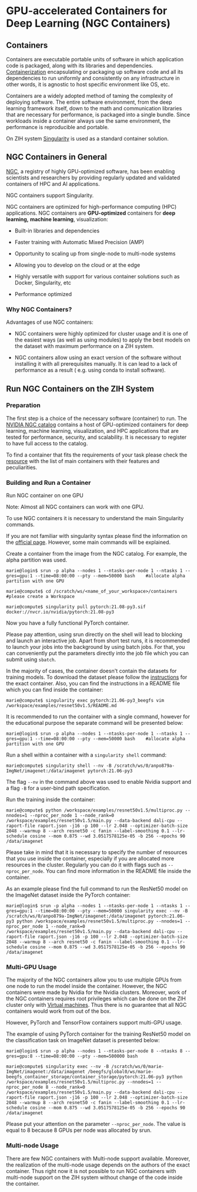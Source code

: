 # GPU-accelerated Containers for Deep Learning (NGC Containers)

## Containers

Containers are executable portable units of software in which
application code is packaged, along with its
libraries and dependencies.
[Containerization](https://www.ibm.com/cloud/learn/containerization) encapsulating or packaging up
software code and all its dependencies to run uniformly and consistently
on any infrastructure in other words, it is agnostic to host specific environment like OS, etc.

Containers are a widely adopted method of taming the complexity of deploying software.
The entire software environment, from the deep learning framework itself,
down to the math and communication libraries that are necessary for performance, is packaged into
a single bundle. Since workloads inside a container
always use the same environment, the performance is reproducible and portable.

On ZIH system [Singularity](https://sylabs.io/) is used as a standard container solution.

## NGC Containers in General

[NGC](https://developer.nvidia.com/ai-hpc-containers), a registry of highly GPU-optimized software,
has been enabling scientists and researchers by providing regularly updated
and validated containers of HPC and AI applications.

NGC containers support Singularity.

NGC containers are optimized for high-performance computing (HPC) applications.
NGC containers are **GPU-optimized** containers
for **deep learning,** **machine learning**, visualization:

- Built-in libraries and dependencies

- Faster training with Automatic Mixed Precision (AMP)

- Opportunity to scaling up from single-node to multi-node systems
  
- Allowing you to develop on the cloud or at the edge

- Highly versatile with support for various container solutions such as Docker, Singularity, etc

- Performance optimized

### Why NGC Containers?

Advantages of use NGC containers:

- NGC containers were highly optimized for cluster usage and it is one of the easiest ways (as well as using modules) to apply the best models on the dataset with maximum performance on a ZIH system.

- NGC containers allow using an exact version of the software without installing it with all prerequisites manually. It is can lead to a lack of performance as a result ( e.g. using conda to install software).

## Run NGC Containers on the ZIH System

### Preparation

The first step is a choice of the necessary software (container) to run.
The [NVIDIA NGC catalog](https://ngc.nvidia.com/catalog)
contains a host of GPU-optimized containers for deep learning,
machine learning, visualization, and HPC applications that are tested
for performance, security, and scalability.
It is necessary to register to have full access to the catalog.

To find a container that fits the requirements of your task please check
the [resource](https://github.com/NVIDIA/DeepLearningExamples)
with the list of main containers with their features and peculiarities.

### Building and Run a Container

Run NGC container on one GPU

Note: Almost all NGC containers can work with one GPU.

To use NGC containers it is necessary to understand the main Singularity commands.

If you are not familiar with singularity syntax please find the information on the [official page](https://sylabs.io/guides/3.0/user-guide/quick_start.html#interact-with-images). However, some main commands will be explained.

Create a container from the image from the NGC catalog. For example, the alpha partition was used.

```console
marie@login$ srun -p alpha --nodes 1 --ntasks-per-node 1 --ntasks 1 --gres=gpu:1 --time=08:00:00 --pty --mem=50000 bash    #allocate alpha partition with one GPU

marie@compute$ cd /scratch/ws/<name_of_your_workspace>/containers   #please create a Workspace

marie@compute$ singularity pull pytorch:21.08-py3.sif docker://nvcr.io/nvidia/pytorch:21.08-py3
```

Now you have a fully functional PyTorch container.

Please pay attention, using srun directly on the shell will lead to blocking and launch an interactive job. Apart from short test runs, it is recommended to launch your jobs into the background by using batch jobs. For that, you can conveniently put the parameters directly into the job file which you can submit using `sbatch`.

In the majority of cases, the container doesn't contain the datasets for training models.
To download the dataset please follow the [instructions](https://github.com/NVIDIA/DeepLearningExamples) for the exact container.
Also, you can find the instructions in a README file which you can find inside the container:

```console
marie@compute$ singularity exec pytorch:21.06-py3_beegfs vim /workspace/examples/resnet50v1.5/README.md
```

It is recommended to run the container with a single command, however for the educational purpose the separate command will be presented below:

```console
marie@login$ srun -p alpha --nodes 1 --ntasks-per-node 1 --ntasks 1 --gres=gpu:1 --time=08:00:00 --pty --mem=50000 bash    #allocate alpha partition with one GPU
```

Run a shell within a container with a `singularity shell` command:

```console
marie@compute$ singularity shell --nv -B /scratch/ws/0/anpo879a-ImgNet/imagenet:/data/imagenet pytorch:21.06-py3
```

The flag `--nv` in the command above was used to enable Nvidia support and a flag `-B` for a user-bind path specification.

Run the training inside the container:

```console
marie@compute$ python /workspace/examples/resnet50v1.5/multiproc.py --nnodes=1 --nproc_per_node 1 --node_rank=0 /workspace/examples/resnet50v1.5/main.py --data-backend dali-cpu --raport-file raport.json -j16 -p 100 --lr 2.048 --optimizer-batch-size 2048 --warmup 8 --arch resnet50 -c fanin --label-smoothing 0.1 --lr-schedule cosine --mom 0.875 --wd 3.0517578125e-05 -b 256 --epochs 90 /data/imagenet
```

Please take in mind that it is necessary to specify the number of resources that you use inside the container, especially if you are allocated more resources in the cluster. Regularly you can do it with flags such as `--nproc_per_node`. You can find more information in the README file inside the container.

As an example please find the full command to run the ResNet50 model on the ImageNet dataset
inside the PyTorch container:

```console
marie@login$ srun -p alpha --nodes 1 --ntasks-per-node 1 --ntasks 1 --gres=gpu:1 --time=08:00:00 --pty --mem=50000 singularity exec --nv -B /scratch/ws/0/anpo879a-ImgNet/imagenet:/data/imagenet pytorch:21.06-py3 python /workspace/examples/resnet50v1.5/multiproc.py --nnodes=1 --nproc_per_node 1 --node_rank=0 /workspace/examples/resnet50v1.5/main.py --data-backend dali-cpu --raport-file raport.json -j16 -p 100 --lr 2.048 --optimizer-batch-size 2048 --warmup 8 --arch resnet50 -c fanin --label-smoothing 0.1 --lr-schedule cosine --mom 0.875 --wd 3.0517578125e-05 -b 256 --epochs 90 /data/imagenet
```

### Multi-GPU Usage

The majority of the NGC containers allow you to use multiple GPUs from one node to run the model inside the container. However, the NGC containers were made by Nvidia for the Nvidia clusters. Moreover, work of the NGC containers requires root privileges which can be done on the ZIH cluster only with [Virtual machines](containers.md). Thus there is no guarantee that all NGC containers would work from out of the box.

However, PyTorch and TensorFlow containers support multi-GPU usage.

The example of using PyTorch container for the training ResNet50 model on the classification task on ImageNet dataset is presented below:

```console
marie@login$ srun -p alpha --nodes 1 --ntasks-per-node 8 --ntasks 8 --gres=gpu:8 --time=08:00:00 --pty --mem=500000 bash
```

```console
marie@compute$ singularity exec --nv -B /scratch/ws/0/marie-ImgNet/imagenet:/data/imagenet /beegfs/global0/ws/marie-beegfs_container_storage/container_storage/pytorch:21.06-py3 python /workspace/examples/resnet50v1.5/multiproc.py --nnodes=1 --nproc_per_node 8 --node_rank=0 /workspace/examples/resnet50v1.5/main.py --data-backend dali-cpu --raport-file raport.json -j16 -p 100 --lr 2.048 --optimizer-batch-size 2048 --warmup 8 --arch resnet50 -c fanin --label-smoothing 0.1 --lr-schedule cosine --mom 0.875 --wd 3.0517578125e-05 -b 256 --epochs 90 /data/imagenet
```

Please put your attention on the parameter `--nproc_per_node`. The value is equal to 8 because 8 GPUs per node was allocated by srun.

### Multi-node Usage

There are few NGC containers with Multi-node support available. Moreover, the realization of the multi-node usage depends on the authors of the exact container. Thus right now it is not possible to run NGC containers with multi-node support on the ZIH system without change of the code inside the container.
